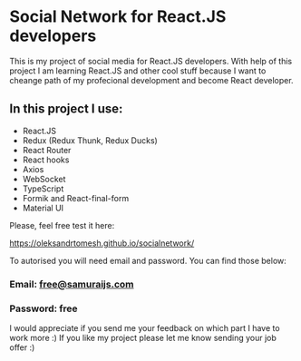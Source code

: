 # Social Network for React.JS developers

This is my project of social media for React.JS developers. 
With help of this project I am learning React.JS and other cool stuff because I want to cheange path of my profecional development and become React developer. 

## In this project I use:
- React.JS
- Redux (Redux Thunk, Redux Ducks)
- React Router
- React hooks
- Axios
- WebSocket
- TypeScript
- Formik and React-final-form
- Material UI

Please, feel free test it here: 

https://oleksandrtomesh.github.io/socialnetwork/

To autorised you will need email and password. You can find those below:

### Email: free@samuraijs.com
### Password: free

I would appreciate if you send me your feedback on which part I have to work more :)
If you like my project please let me know sending your job offer :)
